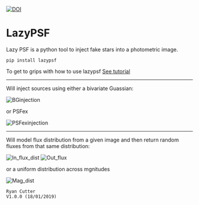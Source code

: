 [![DOI](https://zenodo.org/badge/165706403.svg)](https://zenodo.org/badge/latestdoi/165706403)


# LazyPSF 

Lazy PSF is a python tool to inject fake stars into a photometric image.
~~~~~~~~~~~~~~~~~~~~
pip install lazypsf
~~~~~~~~~~~~~~~~~~~~

To get to grips with how to use lazypsf [See tutorial](https://github.com/ryanc123/LazyPSF/blob/master/Tutorial/lzypsf_tut.ipynb)

---

Will inject sources using either a bivariate Guassian:

![BGinjection](https://github.com/ryanc123/LazyPSF/blob/master/Tutorial/BGinj.png)

or PSFex

![PSFexinjection](https://github.com/ryanc123/LazyPSF/blob/master/Tutorial/PSinj.png)

---

Will model flux distribution from a given image and then return random fluxes from that same distribution:

![In_flux_dist](https://github.com/ryanc123/LazyPSF/blob/master/Tutorial/hist1.png)  ![Out_flux](https://github.com/ryanc123/LazyPSF/blob/master/Tutorial/hist2.png)


or a uniform distribution across mgnitudes

![Mag_dist](https://github.com/ryanc123/LazyPSF/blob/master/Tutorial/hist3.png)

~~~~~~~~~~~~~~~~~~~~~~~~~~~~~~~~~~~~~~~~~
Ryan Cutter 
V1.0.0 (18/01/2019)
~~~~~~~~~~~~~~~~~~~~~~~~~~~~~~~~~~~~~~~~~
